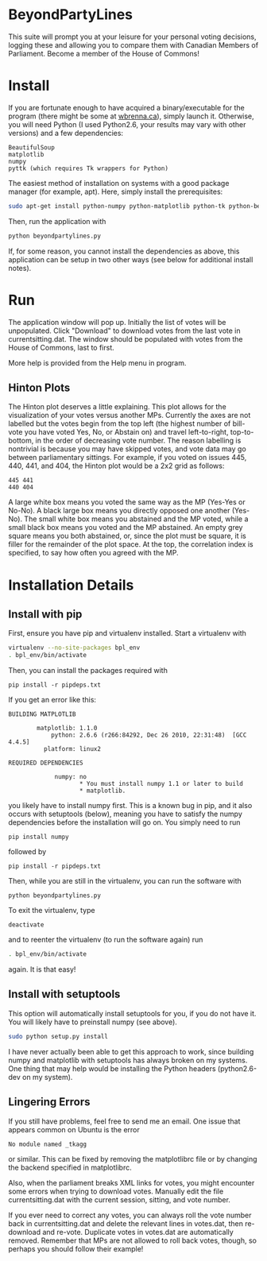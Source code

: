 BeyondPartyLines
===============

This suite will prompt you at your leisure for your personal voting decisions, 
logging these and allowing you to compare them with Canadian Members of Parliament. 
Become a member of the House of Commons! 




Install
=======

If you are fortunate enough to have acquired a binary/executable for the program 
(there might be some at 
[wbrenna.ca](http://wbrenna.ca/wilson/projects/beyondpartylines.php)), 
simply launch it. Otherwise, you will need Python (I used Python2.6, your results 
may vary with other versions) and a few dependencies:

	BeautifulSoup
	matplotlib
	numpy
	pyttk (which requires Tk wrappers for Python)

The easiest method of installation on systems with a good package manager (for example, 
apt). Here, simply install the prerequisites:

```bash
sudo apt-get install python-numpy python-matplotlib python-tk python-beautifulsoup
```

Then, run the application with

```bash
python beyondpartylines.py
```


If, for some reason, you cannot install the dependencies as above, this application 
can be setup in two other ways (see below for additional install notes).

Run
====

The application window will pop up. Initially the list of votes will be unpopulated. 
Click "Download" to download votes from the last vote in currentsitting.dat. The 
window should be populated with votes from the House of Commons, last to first.

More help is provided from the Help menu in program. 


Hinton Plots
-------------

The Hinton plot deserves a little explaining. This plot allows for the
visualization of your votes versus another MPs. Currently the axes are not
labelled but the votes begin from the top left (the highest number of bill-vote
you have voted Yes, No, or Abstain on) and travel left-to-right, top-to-bottom,
in the order of decreasing vote number. The reason labelling is nontrivial is
because you may have skipped votes, and vote data may go between parliamentary
sittings. For example, if you voted on issues 445, 440, 441, and 404, the Hinton
plot would be a 2x2 grid as follows:

	445	441
	440	404

A large white box means you voted the same way as the MP (Yes-Yes or No-No). A
black large box means you directly opposed one another (Yes-No). The small white
box means you abstained and the MP voted, while a small black box means you
voted and the MP abstained. An empty grey square means you both abstained, or,
since the plot must be square, it is filler for the remainder of the plot space.
At the top, the correlation index is specified, to say how often you agreed with
the MP.


Installation Details
====================

Install with pip
----------------

First, ensure you have pip and virtualenv installed. Start a virtualenv with 

```bash
virtualenv --no-site-packages bpl_env
. bpl_env/bin/activate
```

Then, you can install the packages required with 

	pip install -r pipdeps.txt

If you get an error like this:

	BUILDING MATPLOTLIB

            matplotlib: 1.1.0
                python: 2.6.6 (r266:84292, Dec 26 2010, 22:31:48)  [GCC 4.4.5]
              platform: linux2

	REQUIRED DEPENDENCIES

                 numpy: no
                        * You must install numpy 1.1 or later to build
                        * matplotlib.
		
you likely have to install numpy first. This is a known bug in pip, and it also
occurs with setuptools (below), meaning you have to satisfy the numpy
dependencies before the installation will go on. You simply need to run

	pip install numpy

followed by 

	pip install -r pipdeps.txt

Then, while you are still in the virtualenv, you can run the software with

	python beyondpartylines.py

To exit the virtualenv, type

	deactivate

and to reenter the virtualenv (to run the software again) run

```bash
. bpl_env/bin/activate
```

again. It is that easy!


Install with setuptools
-----------------------

This option will automatically install setuptools for you, if you do not have
it. You will likely have to preinstall numpy (see above).

```bash
sudo python setup.py install
```

I have never actually been able to get this approach to work, since building numpy 
and matplotlib with setuptools has always broken on my systems. One thing that
may help would be installing the Python headers (python2.6-dev on my system).



Lingering Errors
----------------

If you still have problems, feel free to send me an email. One issue that
appears common on Ubuntu is the error

	No module named _tkagg

or similar. This can be fixed by removing the matplotlibrc file or by changing
the backend specified in matplotlibrc.

Also, when the parliament breaks XML links for votes, you might encounter some
errors when trying to download votes. Manually edit the file currentsitting.dat
with the current session, sitting, and vote number.

If you ever need to correct any votes, you can always roll the vote number back
in currentsitting.dat and delete the relevant lines in votes.dat, then re-download
and re-vote. Duplicate votes in votes.dat are automatically removed. Remember that
MPs are not allowed to roll back votes, though, so perhaps you should follow their
example!



